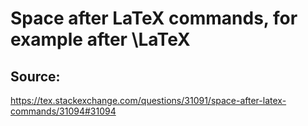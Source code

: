 # Space after LaTeX commands, for example after \LaTeX


## Source:
<https://tex.stackexchange.com/questions/31091/space-after-latex-commands/31094#31094>
